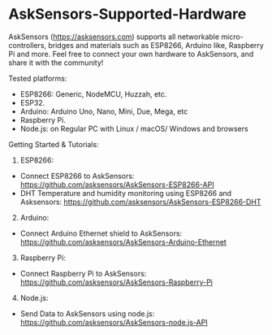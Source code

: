 # AskSensors-Supported-Hardware
AskSensors (https://asksensors.com) supports all networkable micro-controllers, bridges and materials such as ESP8266, Arduino like, Raspberry Pi and more.
Feel free to connect your own hardware to AskSensors, and share it with the community!

Tested platforms:

- ESP8266: Generic, NodeMCU, Huzzah, etc.
- ESP32.
- Arduino: Arduino Uno, Nano, Mini, Due, Mega, etc
- Raspberry Pi.
- Node.js: on Regular PC with Linux / macOS/ Windows and browsers

Getting Started & Tutorials:

1) ESP8266:
- Connect ESP8266 to AskSensors: https://github.com/asksensors/AskSensors-ESP8266-API
- DHT Temperature and humidity monitoring using ESP8266 and Asksensors: https://github.com/asksensors/AskSensors-ESP8266-DHT
2) Arduino:
- Connect Arduino Ethernet shield to AskSensors: https://github.com/asksensors/AskSensors-Arduino-Ethernet 
3) Raspberry Pi:
- Connect Raspberry Pi to AskSensors: https://github.com/asksensors/AskSensors-Raspberry-Pi
4) Node.js:
- Send Data to AskSensors using node.js: https://github.com/asksensors/AskSensors-node.js-API

